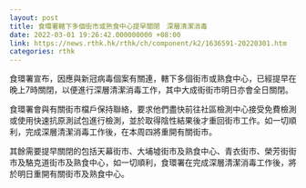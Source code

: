 ```yaml
---
layout: post
title: 食環署轄下多個街市或熟食中心提早關閉　深層清潔消毒
date: 2022-03-01 19:26:42.000000000 +08:00
link: https://news.rthk.hk/rthk/ch/component/k2/1636591-20220301.htm
categories: rthk
---
```


食環署宣布，因應與新冠病毒個案有關連，轄下多個街市或熟食中心，已經提早在晚上7時關閉，以便進行深層清潔消毒工作，其中大成街街巿明日亦會全日關閉。

食環署會與有關街市檔戶保持聯絡，要求他們盡快前往社區檢測中心接受免費檢測或使用快速抗原測試包進行檢測，並於取得陰性結果後才重回街市工作。如一切順利，完成深層清潔消毒工作後，在本周四將重開有關街市。

其餘需要提早關閉的包括天幕街市、大埔墟街市及熟食中心、青衣街市、榮芳街街市及駱克道街市及熟食中心，如一切順利，食環署在完成深層清潔消毒工作後，將於明日重開有關街市及熟食中心。
